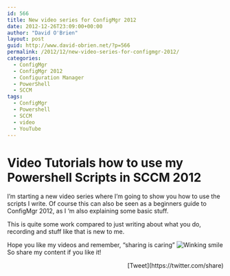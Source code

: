 ```yaml
---
id: 566
title: New video series for ConfigMgr 2012
date: 2012-12-26T23:09:00+00:00
author: "David O'Brien"
layout: post
guid: http://www.david-obrien.net/?p=566
permalink: /2012/12/new-video-series-for-configmgr-2012/
categories:
  - ConfigMgr
  - ConfigMgr 2012
  - Configuration Manager
  - PowerShell
  - SCCM
tags:
  - ConfigMgr
  - Powershell
  - SCCM
  - video
  - YouTube
---
```

# Video Tutorials how to use my Powershell Scripts in SCCM 2012

I’m starting a new video series where I’m going to show you how to use the scripts I write. Of course this can also be seen as a beginners guide to ConfigMgr 2012, as I ‘m also explaining some basic stuff.

This is quite some work compared to just writing about what you do, recording and stuff like that is new to me.

Hope you like my videos and remember, “sharing is caring”  <img class="img-responsive wlEmoticon wlEmoticon-winkingsmile" style="border-style: none;" src="http://www.david-obrien.net/wp-content/uploads/2012/12/wlEmoticon-winkingsmile1.png" alt="Winking smile" />So share my content if you like it! 

<div style="float: right; margin-left: 10px;">
  [Tweet](https://twitter.com/share)
</div>

